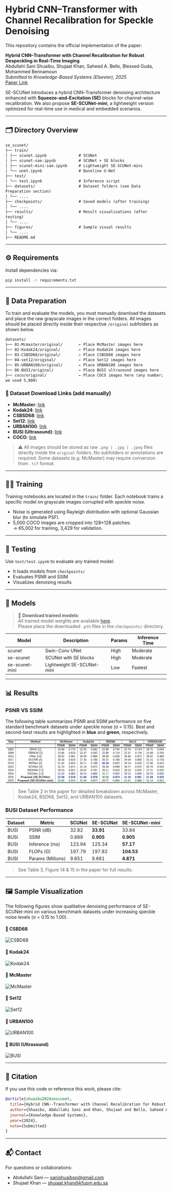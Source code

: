 
# Hybrid CNN–Transformer with Channel Recalibration for Speckle Denoising

This repository contains the official implementation of the paper:

**Hybrid CNN–Transformer with Channel Recalibration for Robust Despeckling in Real-Time Imaging**  
Abdullahi Sani Shuaibu, Shujaat Khan, Saheed A. Bello, Blessed Guda, Mohammed Bennamoun  
*Submitted to Knowledge-Based Systems (Elsevier), 2025*  
[Paper Link]()

SE-SCUNet introduces a hybrid CNN–Transformer denoising architecture enhanced with **Squeeze-and-Excitation (SE)** blocks for channel-wise recalibration. We also propose **SE-SCUNet-mini**, a lightweight version optimized for real-time use in medical and embedded scenarios.

---

## 🗂️ Directory Overview

```
se_scunet/
├── train/
│ ├── scunet.ipynb              # SCUNet
│ ├── scunet-sae.ipynb          # SCUNet + SE blocks
│ ├── scunet-mini-sae.ipynb     # Lightweight SE-SCUNet-mini
│ └── unet.ipynb                # Baseline U-Net
├── test/
│ └── test.ipynb                # Inference script
├── datasets/                   # Dataset folders (see Data Preparation section)
│ └── ....
├── checkpoints/                # Saved models (after training)
│ └── ....
├── results/                    # Result visualizations (after testing)
│ └── ....
├── figures/                    # Sample visual results
│ └── ....
├── README.md
```

---

## ⚙️ Requirements

Install dependencies via:

```bash
pip install -r requirements.txt
```

---

## 📂 Data Preparation

To train and evaluate the models, you must manually download the datasets and place the raw grayscale images in the correct folders. All images should be placed directly inside their respective `/original` subfolders as shown below.

```
datasets/
├── 01-Mcmaster/original/       ← Place McMaster images here
├── 02-Kodak24/original/        ← Place Kodak24 images here
├── 03-CSBSD68/original/        ← Place CSBSD68 images here
├── 04-set12/original/          ← Place Set12 images here
├── 05-URBAN100/original/       ← Place URBAN100 images here
├── 06-BUSI/original/           ← Place BUSI ultrasound images here
├── coco/original/              ← Place COCO images here (any number; we used 5,000)
```

### 🔗 Dataset Download Links (add manually)

- **McMaster**: [link](https://www4.comp.polyu.edu.hk/~cslzhang/CDM_Dataset.htm)
- **Kodak24**: [link](https://r0k.us/graphics/kodak)
- **CSBSD68**: [link](https://www2.eecs.berkeley.edu/Research/Projects/CS/vision/bsds/)
- **Set12**: [link](https://drive.google.com/drive/folders/1p9nRrc6WDRZ7m_YRVmiwiqeGhhjOK-em?usp=sharing)
- **URBAN100**: [link](https://www.kaggle.com/datasets/harshraone/urban100)
- **BUSI (Ultrasound)**: [link](https://scholar.cu.edu.eg/?q=afahmy/pages/dataset)
- **COCO**: [link](https://cocodataset.org/#download)

> ⚠️ All images should be stored as raw `.png | .jpg | .jpeg` files directly inside the `original` folders. No subfolders or annotations are required. Some datasets (e.g: McMaster) may require conversion from `.tif` format.


---


## 🏋️‍♂️ Training

Training notebooks are located in the `train/` folder. Each notebook trains a specific model on grayscale images corrupted with speckle noise.

- Noise is generated using Rayleigh distribution with optional Gaussian blur (to simulate PSF).
- 5,000 COCO images are cropped into 128×128 patches:  
  → 65,002 for training, 3,429 for validation.

---

## 🧪 Testing

Use `test/test.ipynb` to evaluate any trained model:

- It loads models from `checkpoints/`
- Evaluates PSNR and SSIM
- Visualizes denoising results

---

## 🧠 Models

> 🔽 **Download trained models**:  
> All trained model weights are available
> [here](https://mega.nz/file/MNBRDBAT#7On3E3xZYb_mJe2dcR8Rn2QrdD-dwYmk8Yd2AeZ6of8).  
> Please place the downloaded `.pth` files in the `checkpoints/` directory.

| Model                  | Description                            | Params | Inference Time |
|------------------------|----------------------------------------|--------|----------------|
| scunet             | Swin-Conv UNet                         | High   | Moderate       |
| se-scunet         | SCUNet with SE blocks                  | High   | Moderate       |
| se-scunet-mini    | Lightweight SE-SCUNet-mini             | Low    | Fastest        |

---

## 📊 Results


### PSNR VS SSIM

The following table summarizes PSNR and SSIM performance on five standard benchmark datasets under speckle noise (σ = 0.15). Best and second-best results are highlighted in **blue** and **green**, respectively.

![Table 2: Benchmark Denoising Results](figures/numerical_results_table.png)

> See Table 2 in the paper for detailed breakdown across McMaster, Kodak24, BSD68, Set12, and URBAN100 datasets.

### BUSI Dataset Performance

| Dataset | Metric             | SCUNet   | SE-SCUNet | SE-SCUNet-mini |
|---------|--------------------|----------|-----------|----------------|
| BUSI    | PSNR (dB)          | 32.82    | **33.91** | 33.84          |
| BUSI    | SSIM               | 0.889    | **0.905** | **0.905**      |
| BUSI    | Inference (ms)     | 123.94   | 125.34    | **57.17**      |
| BUSI    | FLOPs (G)          | 197.79   | 197.82    | **104.53**     |
| BUSI    | Params (Millions)  | 9.651    | 9.661     | **4.871**      |


> See Table 3, Figure 14 & 15 in the paper for full results.


---

## 🖼️ Sample Visualization

The following figures show qualitative denoising performance of SE-SCUNet-mini on various benchmark datasets under increasing speckle noise levels (σ = 0.15 to 1.00).


#### 📌 CSBD68
![CSBD68](figures/noise_level_CSBD68.png)

#### 📌 Kodak24
![Kodak24](figures/noise_level_Kodak24.png)

#### 📌 McMaster
![McMaster](figures/noise_level_Mcmaster.png)

#### 📌 Set12
![Set12](figures/noise_level_set12.png)

#### 📌 URBAN100
![URBAN100](figures/noise_level_URBAN100.png)

#### 📌 BUSI (Ultrasound)
![BUSI](figures/noise_level_BUSI.png)

---

## 📜 Citation

If you use this code or reference this work, please cite:

```bibtex
@article{shuaibu2024sescunet,
  title={Hybrid CNN--Transformer with Channel Recalibration for Robust Despeckling in Real-Time Imaging},
  author={Shuaibu, Abdullahi Sani and Khan, Shujaat and Bello, Saheed A. and Guda, Blessed and Bennamoun, Mohammed},
  journal={Knowledge-Based Systems},
  year={2024},
  note={Submitted}
}
```

---

## 📬 Contact

For questions or collaborations:

- Abdullahi Sani — sanishuaibsp@gmail.com
- Shujaat Khan — shujaat.khan@kfupm.edu.sa  
